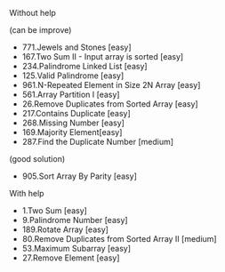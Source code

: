 Without help 

(can be improve)

- 771.Jewels and Stones [easy]
- 167.Two Sum II - Input array is sorted [easy]
- 234.Palindrome Linked List [easy]
- 125.Valid Palindrome [easy]   
- 961.N-Repeated Element in Size 2N Array [easy] 
- 561.Array Partition I [easy]
- 26.Remove Duplicates from Sorted Array [easy]
- 217.Contains Duplicate [easy]
- 268.Missing Number [easy]
- 169.Majority Element[easy]
- 287.Find the Duplicate Number [medium]

(good solution)

- 905.Sort Array By Parity [easy] 

With help

- 1.Two Sum [easy] 
- 9.Palindrome Number [easy]
- 189.Rotate Array [easy]
- 80.Remove Duplicates from Sorted Array II [medium]
- 53.Maximum Subarray [easy]
- 27.Remove Element [easy]




   